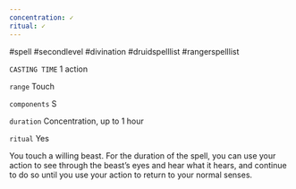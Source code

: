 ```yaml
---
concentration: ✓
ritual: ✓
---
```

#spell #secondlevel #divination #druidspelllist #rangerspelllist

`CASTING TIME`
1 action

`range`
Touch

`components`
S

`duration`
Concentration, up to 1 hour

`ritual`
Yes

You touch a willing beast. For the duration of the spell, you can use your action to see through the beast’s eyes and hear what it hears, and continue to do so until you use your action to return to your normal senses.